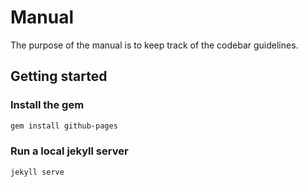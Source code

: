# Manual

The purpose of the manual is to keep track of the codebar guidelines.

## Getting started

### Install the gem

```bash
gem install github-pages
```

### Run a local jekyll server

```bash
jekyll serve
```
